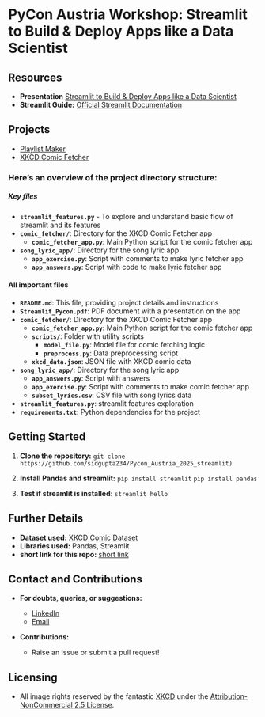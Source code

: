 # PyCon Austria Workshop: Streamlit to Build & Deploy Apps like a Data Scientist

## Resources
- **Presentation** [Streamlit to Build & Deploy Apps like a Data Scientist](https://docs.google.com/presentation/d/1M06ogyEF9OBFNoXkY4fdeJ6e_dIlwrlL299K-KjvQ4w/edit?usp=sharing)
- **Streamlit Guide:** [Official Streamlit Documentation](https://docs.streamlit.io/)

## Projects
- [Playlist Maker](https://playlist-gen.streamlit.app/)
- [XKCD Comic Fetcher](https://xkcdcomic.streamlit.app/)

### Here’s an overview of the project directory structure:
  
##### Key files

- **`streamlit_features.py`** - To explore and understand basic flow of streamlit and its features
- **`comic_fetcher/`**: Directory for the XKCD Comic Fetcher app
  - **`comic_fetcher_app.py`**: Main Python script for the comic fetcher app
- **`song_lyric_app/`**: Directory for the song lyric app
  - **`app_exercise.py`**: Script with comments to make lyric fetcher app
  - **`app_answers.py`**: Script with code to make lyric fetcher app

#### All important files
- **`README.md`**: This file, providing project details and instructions
- **`Streamlit_Pycon.pdf`**: PDF document with a presentation on the app
- **`comic_fetcher/`**: Directory for the XKCD Comic Fetcher app
  - **`comic_fetcher_app.py`**: Main Python script for the comic fetcher app
  - **`scripts/`**: Folder with utility scripts
    - **`model_file.py`**: Model file for comic fetching logic
    - **`preprocess.py`**: Data preprocessing script
  - **`xkcd_data.json`**: JSON file with XKCD comic data
- **`song_lyric_app/`**: Directory for the song lyric app
  - **`app_answers.py`**: Script with answers 
  - **`app_exercise.py`**: Script with comments to make comic fetcher app
  - **`subset_lyrics.csv`**: CSV file with song lyrics data
- **`streamlit_features.py`**: streamlit features exploration
- **`requirements.txt`**: Python dependencies for the project

## Getting Started
1. **Clone the repository:** `git clone https://github.com/sidgupta234/Pycon_Austria_2025_streamlit)`
2. **Install Pandas and streamlit:** `pip install streamlit` `pip install pandas`

3. **Test if streamlit is installed:** `streamlit hello`

## Further Details
- **Dataset used:** [XKCD Comic Dataset](https://www.kaggle.com/ashkave/xkcd-comic-data)
- **Libraries used:** Pandas, Streamlit
- **short link for this repo:** [short link](https://tinyurl.com/pystreamlit)

## Contact and Contributions
- **For doubts, queries, or suggestions:**  
  - [LinkedIn](https://www.linkedin.com/in/sidgupta234)
  - [Email](mailto:siddharthgupta234@gmail.com)
 

- **Contributions:**  
  - Raise an issue or submit a pull request!

## Licensing
- All image rights reserved by the fantastic [XKCD](https://www.xkcd.com) under the [Attribution-NonCommercial 2.5 License](https://xkcd.com/license.html).
